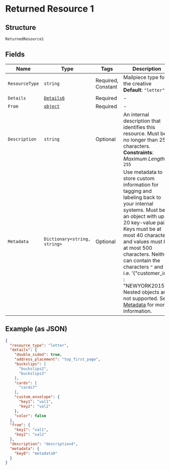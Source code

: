 
# Returned Resource 1

## Structure

`ReturnedResource1`

## Fields

| Name | Type | Tags | Description |
|  --- | --- | --- | --- |
| `ResourceType` | `string` | Required, Constant | Mailpiece type for the creative<br>**Default**: `"letter"` |
| `Details` | [`Details6`](../../doc/models/details-6.md) | Required | - |
| `From` | [`object`](../../doc/models/m-object-enum.md) | Required | - |
| `Description` | `string` | Optional | An internal description that identifies this resource. Must be no longer than 255 characters.<br>**Constraints**: *Maximum Length*: `255` |
| `Metadata` | `Dictionary<string, string>` | Optional | Use metadata to store custom information for tagging and labeling back to your internal systems. Must be an object with up to 20 key-value pairs. Keys must be at most 40 characters and values must be at most 500 characters. Neither can contain the characters `"` and `\`. i.e. '{"customer_id" : "NEWYORK2015"}' Nested objects are not supported.  See [Metadata](#section/Metadata) for more information. |

## Example (as JSON)

```json
{
  "resource_type": "letter",
  "details": {
    "double_sided": true,
    "address_placement": "top_first_page",
    "buckslips": [
      "buckslips2",
      "buckslips3"
    ],
    "cards": [
      "cards7"
    ],
    "custom_envelope": {
      "key1": "val1",
      "key2": "val2"
    },
    "color": false
  },
  "from": {
    "key1": "val1",
    "key2": "val2"
  },
  "description": "description4",
  "metadata": {
    "key0": "metadata9"
  }
}
```

